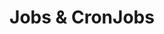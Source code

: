 ---
title: "Jobs & CronJobs"
description: "One-off and scheduled tasks"
courseTitle: "Jobs & CronJobs"
weight: 5
banner: "/98e16360-a366-4b78-8e0a-031da07fdacb/images/job.png"
---
